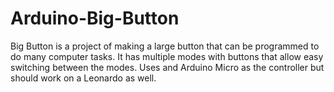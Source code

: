 # Arduino-Big-Button
Big Button is a project of making a large button that can be programmed to do many computer tasks.  It has multiple modes with buttons that allow easy switching between the modes.
Uses and Arduino Micro as the controller but should work on a Leonardo as well.
